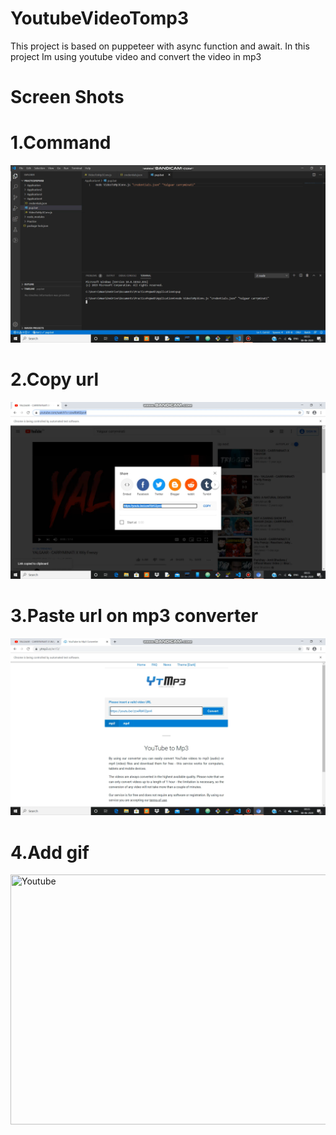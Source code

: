 # YoutubeVideoTomp3
This project is based on puppeteer with async function and await. In this project Im using youtube video and convert the video in mp3

# Screen Shots
# 1.Command 

<img src = "command.png">

# 2.Copy url

<img src = "Copy url.png">

# 3.Paste url on mp3 converter

<img src = "Paste.png">

# 4.Add gif

<a href="https://imgflip.com/gif/4fenkt"><img src = "https://i.imgflip.com/4fenkt.gif" title = "Youtube" width = "600" height = "400"></a>
